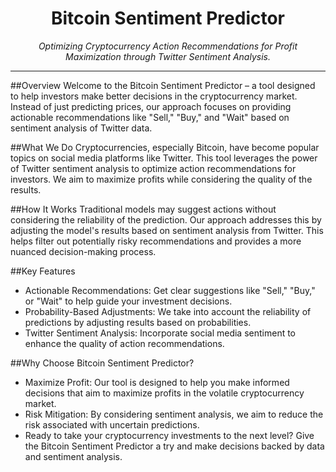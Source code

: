 <h1 align="center">Bitcoin Sentiment Predictor</h1>
<p align="center">
  <em>Optimizing Cryptocurrency Action Recommendations for Profit Maximization through Twitter Sentiment Analysis.</em>
  <br>
</p>
<hr>

##Overview
Welcome to the Bitcoin Sentiment Predictor – a tool designed to help investors make better decisions in the cryptocurrency market. Instead of just predicting prices, our approach focuses on providing actionable recommendations like "Sell," "Buy," and "Wait" based on sentiment analysis of Twitter data.

##What We Do
Cryptocurrencies, especially Bitcoin, have become popular topics on social media platforms like Twitter. This tool leverages the power of Twitter sentiment analysis to optimize action recommendations for investors. We aim to maximize profits while considering the quality of the results.

##How It Works
Traditional models may suggest actions without considering the reliability of the prediction. Our approach addresses this by adjusting the model's results based on sentiment analysis from Twitter. This helps filter out potentially risky recommendations and provides a more nuanced decision-making process.

##Key Features
- Actionable Recommendations: Get clear suggestions like "Sell," "Buy," or "Wait" to help guide your investment decisions.
- Probability-Based Adjustments: We take into account the reliability of predictions by adjusting results based on probabilities.
- Twitter Sentiment Analysis: Incorporate social media sentiment to enhance the quality of action recommendations.

##Why Choose Bitcoin Sentiment Predictor?
- Maximize Profit: Our tool is designed to help you make informed decisions that aim to maximize profits in the volatile cryptocurrency market.
- Risk Mitigation: By considering sentiment analysis, we aim to reduce the risk associated with uncertain predictions.
- Ready to take your cryptocurrency investments to the next level? Give the Bitcoin Sentiment Predictor a try and make decisions backed by data and sentiment analysis.
